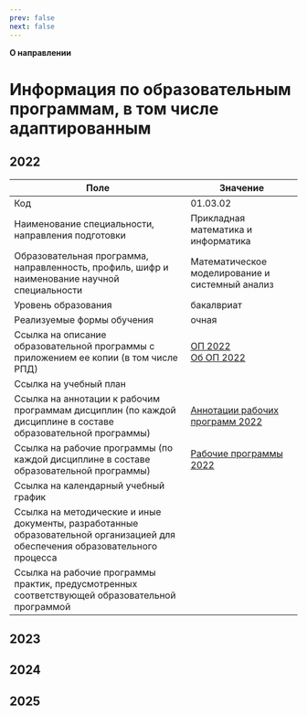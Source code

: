 ```yaml
---
prev: false
next: false
---
```


**О направлении**

# Информация по образовательным программам, в том числе адаптированным

## 2022

| Поле | Значение |
|-|-|
| Код | 01.03.02 |
| Наименование специальности, направления подготовки | Прикладная математика и информатика |
| Образовательная программа, направленность, профиль, шифр и наименование научной специальности | Математическое моделирование и системный анализ |
| Уровень образования | бакалвриат |
| Реализуемые формы обучения | очная |
| Ссылка на описание образовательной программы с приложением ее копии (в том числе РПД) | [ОП 2022](/media/files/Образовательная%20программа%20Прикладная%20математика%20и%20информатика.%20Математическое%20моделирование%20и%20системный%20анализ%202022.pdf) <br /> [Об ОП 2022](/media/files/Образовательная%20программа%20Прикладная%20математика%20и%20информатика.%20Математическое%20моделирование%20и%20системный%20анализ%202022%20(1).pdf) |
| Ссылка на учебный план |  |
| Ссылка на аннотации к рабочим программам дисциплин (по каждой дисциплине в составе образовательной программы) | [Аннотации рабочих программ 2022](https://www.miit.ru/sveden/education/edu/curriculum/4336912) |
| Ссылка на рабочие программы (по каждой дисциплине в составе образовательной программы) | [Рабочие программы 2022](https://www.miit.ru/sveden/education/edu/curriculum/4336912) |
| Ссылка на календарный учебный график | |
| Ссылка на методические и иные документы, разработанные образовательной организацией для обеспечения образовательного процесса | |
| Ссылка на рабочие программы практик, предусмотренных соответствующей образовательной программой | |

## 2023

## 2024

## 2025